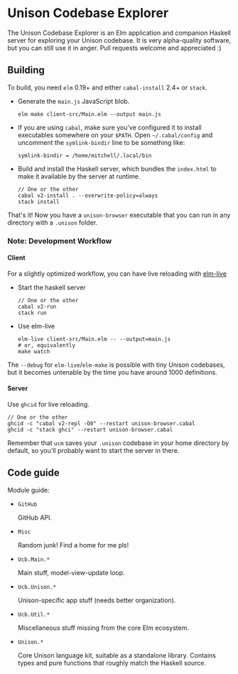 # Unison Codebase Explorer

The Unison Codebase Explorer is an Elm application and companion Haskell server
for exploring your Unison codebase. It is very alpha-quality software, but you
can still use it in anger. Pull requests welcome and appreciated :)

## Building

To build, you need `elm` 0.19+ and either `cabal-install` 2.4+ or `stack`.

- Generate the `main.js` JavaScript blob.

      elm make client-src/Main.elm --output main.js

- If you are using `cabal`, make sure you've configured it to install executables somewhere on your `$PATH`. Open `~/.cabal/config` and uncomment the `symlink-bindir` line to be something like:

      symlink-bindir = /home/mitchell/.local/bin

- Build and install the Haskell server, which bundles the `index.html` to make it available by the server at runtime.

      // One or the other
      cabal v2-install . --overwrite-policy=always
      stack install

That's it! Now you have a `unison-browser` executable that you can run in any
directory with a `.unison` folder.

### Note: Development Workflow

#### Client

For a slightly optimized workflow, you can have live reloading with [elm-live](https://github.com/wking-io/elm-live)

- Start the haskell server

      // One or the other
      cabal v2-run
      stack run

- Use elm-live

      elm-live client-src/Main.elm -- --output=main.js
      # or, equivalently
      make watch

The `--debug` for `elm-live`/`elm-make` is possible with tiny Unison codebases, but it becomes untenable by the time you have around 1000 definitions.

#### Server

Use `ghcid` for live reloading.

    // One or the other
    ghcid -c "cabal v2-repl -O0" --restart unison-browser.cabal
    ghcid -c "stack ghci" --restart unison-browser.cabal

Remember that `ucm` saves your `.unison` codebase in your home directory by default, so you'll probably want to start the server in there.

## Code guide

Module guide:

- `GitHub`

  GitHub API.

- `Misc`

  Random junk! Find a home for me pls!

- `Ucb.Main.*`

  Main stuff, model-view-update loop.

- `Ucb.Unison.*`

  Unison-specific app stuff (needs better organization).

- `Ucb.Util.*`

  Miscellaneous stuff missing from the core Elm ecosystem.

- `Unison.*`

  Core Unison language kit, suitable as a standalone library. Contains types and
  pure functions that roughly match the Haskell source.
